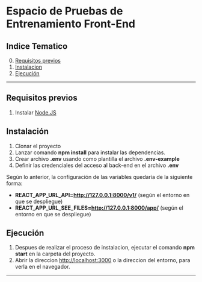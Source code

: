 # Espacio de Pruebas de Entrenamiento Front-End

## Indice Tematico
 0. [Requisitos previos](#0)
 1. [Instalacion](#1)
 2. [Ejecución](#2)
 
 ------
 
 ## Requisitos previos <a id="0">
1. Instalar [Node.JS](https://nodejs.org/en/)

## Instalación <a id="1">
1. Clonar el proyecto
2. Lanzar comando **npm install** para instalar las dependencias.
3. Crear archivo **.env** usando como plantilla el archivo **.env-example**
4. Definir las credenciales del acceso al back-end en el archivo **.env**

Según lo anterior, la configuración de las variables quedaría de la siguiente forma:
- **REACT_APP_URL_API=http://127.0.0.1:8000/v1/** (según el entorno en que se despliegue)
- **REACT_APP_URL_SEE_FILES=http://127.0.0.1:8000/app/** (según el entorno en que se despliegue)

## Ejecución <a id="2">
1. Despues de realizar el proceso de instalacion, ejecutar el comando  **npm start** en la carpeta del proyecto.
2. Abrir la direccion [http://localhost:3000](http://localhost:3000) o la direccion del entorno, para verla en el navegador.

-----------
